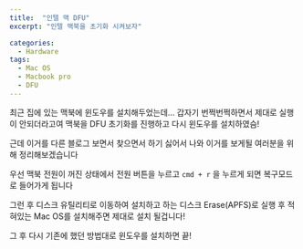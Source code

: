 ```yaml
---
title:  "인텔 맥 DFU"
excerpt: "인텔 맥북을 초기화 시켜보자"

categories: 
  - Hardware
tags:
  - Mac OS
  - Macbook pro
  - DFU
---
```


최근 집에 있는 맥북에 윈도우를 설치해두었는데... 갑자기 번쩍번쩍하면서 제대로 실행이 안되더라고여
맥북을 DFU 초기화를 진행하고 다시 윈도우를 설치하였슴!

근데 이거를 다른 블로그 보면서 찾으면서 하기 싫어서 나와 이거를 보게될 여러분을 위해 정리해보겠습니다

우선 맥북 전원이 꺼진 상태에서 전원 버튼을 누르고
`cmd + r`
을 누르게 되면 복구모드로 들어가게 됩니다

그런 후 디스크 유틸리티로 이동하여 설치하고 하는 디스크 Erase(APFS)로 실행 후 
적혀있는 Mac OS를 설치해주면 제대로 설치 될겁니다!

그 후 다시 기존에 했던 방법대로 윈도우를 설치하면 끝!
